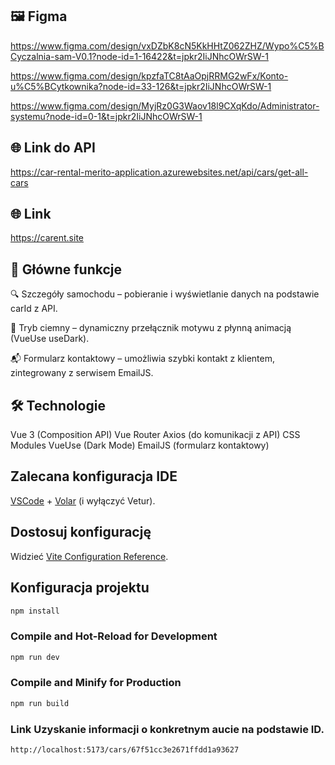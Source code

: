 ## 🖼️ Figma
https://www.figma.com/design/vxDZbK8cN5KkHHtZ062ZHZ/Wypo%C5%BCyczalnia-sam-V0.1?node-id=1-16422&t=jpkr2IiJNhcOWrSW-1

https://www.figma.com/design/kpzfaTC8tAaOpjRRMG2wFx/Konto-u%C5%BCytkownika?node-id=33-126&t=jpkr2IiJNhcOWrSW-1

https://www.figma.com/design/MyjRz0G3Waov18l9CXqKdo/Administrator-systemu?node-id=0-1&t=jpkr2IiJNhcOWrSW-1

## 🌐 Link do API
https://car-rental-merito-application.azurewebsites.net/api/cars/get-all-cars
## 🌐 Link
https://carent.site
## 🚀 Główne funkcje
🔍 Szczegóły samochodu – pobieranie i wyświetlanie danych na podstawie carId z API.

🌙 Tryb ciemny – dynamiczny przełącznik motywu z płynną animacją (VueUse useDark).

📬 Formularz kontaktowy – umożliwia szybki kontakt z klientem, zintegrowany z serwisem EmailJS.
##
##    🛠 Technologie
Vue 3 (Composition API)
Vue Router
Axios (do komunikacji z API)
CSS Modules
VueUse (Dark Mode)
EmailJS (formularz kontaktowy)


## Zalecana konfiguracja IDE

[VSCode](https://code.visualstudio.com/) + [Volar](https://marketplace.visualstudio.com/items?itemName=Vue.volar) (i wyłączyć Vetur).

## Dostosuj konfigurację

Widzieć [Vite Configuration Reference](https://vite.dev/config/).

## Konfiguracja projektu

```sh
npm install
```

### Compile and Hot-Reload for Development

```sh
npm run dev
```

### Compile and Minify for Production

```sh
npm run build
```
### Link Uzyskanie informacji o konkretnym aucie na podstawie ID.
```sh
http://localhost:5173/cars/67f51cc3e2671ffdd1a93627
```
